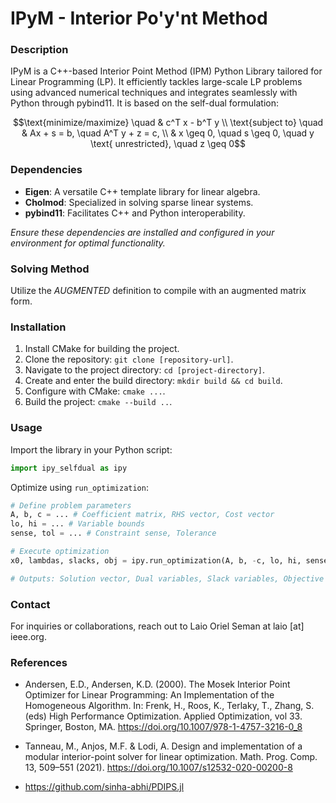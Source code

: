 # IPyM - Interior Po'y'nt Method

### Description
IPyM is a C++-based Interior Point Method (IPM) Python Library tailored for Linear Programming (LP). It efficiently tackles large-scale LP problems using advanced numerical techniques and integrates seamlessly with Python through pybind11. It is based on the self-dual formulation:

  ```math
  \text{minimize/maximize} \quad & c^T x - b^T y \\
  \text{subject to} \quad & Ax + s = b, \quad A^T y + z = c, \\
  & x \geq 0, \quad s \geq 0, \quad y \text{ unrestricted}, \quad z \geq 0
  ```

### Dependencies
- **Eigen**: A versatile C++ template library for linear algebra.
- **Cholmod**: Specialized in solving sparse linear systems.
- **pybind11**: Facilitates C++ and Python interoperability.

*Ensure these dependencies are installed and configured in your environment for optimal functionality.*

### Solving Method
Utilize the *AUGMENTED* definition to compile with an augmented matrix form.

### Installation
1. Install CMake for building the project.
2. Clone the repository: `git clone [repository-url]`.
3. Navigate to the project directory: `cd [project-directory]`.
4. Create and enter the build directory: `mkdir build && cd build`.
5. Configure with CMake: `cmake ...`.
6. Build the project: `cmake --build ..`.

### Usage
Import the library in your Python script:
```python
import ipy_selfdual as ipy
```
Optimize using `run_optimization`:
```python
# Define problem parameters
A, b, c = ... # Coefficient matrix, RHS vector, Cost vector
lo, hi = ... # Variable bounds
sense, tol = ... # Constraint sense, Tolerance

# Execute optimization
x0, lambdas, slacks, obj = ipy.run_optimization(A, b, -c, lo, hi, sense_ipm, tol)

# Outputs: Solution vector, Dual variables, Slack variables, Objective value
```

### Contact
For inquiries or collaborations, reach out to Laio Oriel Seman at laio [at] ieee.org.

### References

- Andersen, E.D., Andersen, K.D. (2000). The Mosek Interior Point Optimizer for Linear Programming: An Implementation of the Homogeneous Algorithm. In: Frenk, H., Roos, K., Terlaky, T., Zhang, S. (eds) High Performance Optimization. Applied Optimization, vol 33. Springer, Boston, MA. https://doi.org/10.1007/978-1-4757-3216-0_8

- Tanneau, M., Anjos, M.F. & Lodi, A. Design and implementation of a modular interior-point solver for linear optimization. Math. Prog. Comp. 13, 509–551 (2021). https://doi.org/10.1007/s12532-020-00200-8

- https://github.com/sinha-abhi/PDIPS.jl